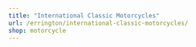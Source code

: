 ```yaml
---
title: "International Classic Motorcycles"
url: /errington/international-classic-motorcycles/
shop: motorcycle
---
```

